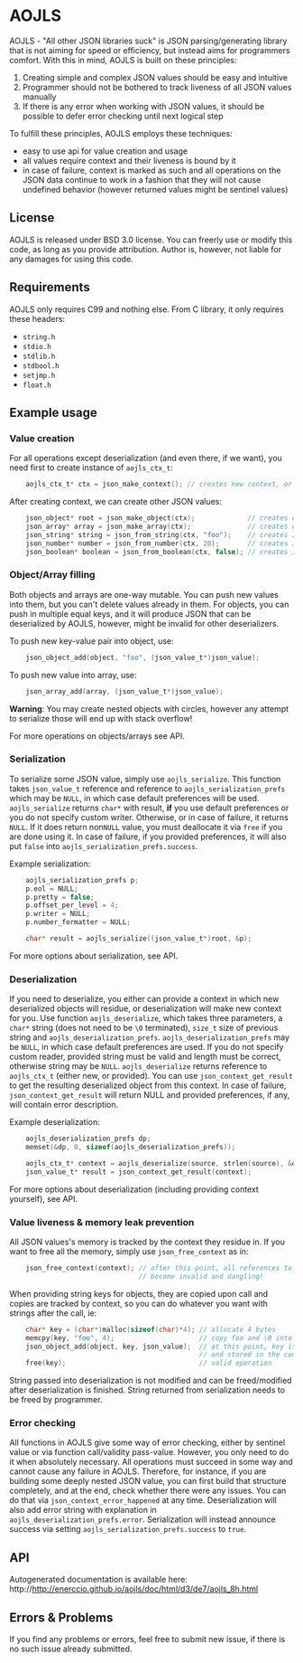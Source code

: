 # AOJLS

AOJLS - "All other JSON libraries suck" is JSON parsing/generating library that is not aiming for speed or efficiency, but instead aims for programmers comfort. With this in mind, AOJLS is built on these principles:

1. Creating simple and complex JSON values should be easy and intuitive
2. Programmer should not be bothered to track liveness of all JSON values manually
3. If there is any error when working with JSON values, it should be possible to defer error checking until next logical step

To fulfill these principles, AOJLS employs these techniques:

* easy to use api for value creation and usage
* all values require context and their liveness is bound by it
* in case of failure, context is marked as such and all operations on the JSON data continue to work in a fashion that they will not cause undefined behavior (however returned values might be sentinel values)

## License

AOJLS is released under BSD 3.0 license. You can freerly use or modify this code, as long as you provide attribution. Author is, however, not liable for any damages for using this code.

## Requirements

AOJLS only requires C99 and nothing else. From C library, it only requires these headers:

* `string.h`
* `stdio.h`
* `stdlib.h`
* `stdbool.h`
* `setjmp.h`
* `float.h`

## Example usage

### Value creation

For all operations except deserialization (and even there, if we want), you need first to create instance of `aojls_ctx_t`:

```c
	aojls_ctx_t* ctx = json_make_context(); // creates new context, or returns NULL on failure
```

After creating context, we can create other JSON values:

```c
	json_object* root = json_make_object(ctx);             // creates empty JSON object {}
	json_array* array = json_make_array(ctx);              // creates empty JSON array []
	json_string* string = json_from_string(ctx, "foo");    // creates JSON string "foo"
	json_number* number = json_from_number(ctx, 20);       // creates JSON number 20
	json_boolean* boolean = json_from_boolean(ctx, false); // creates JSON false value 
```

### Object/Array filling

Both objects and arrays are one-way mutable. You can push new values into them, but you can't delete values already in them. For objects, you can push in multiple equal keys, and it will produce JSON that can be deserialized by AOJLS, however, might be invalid for other deserializers.

To push new key-value pair into object, use:

```c
	json_object_add(object, "foo", (json_value_t*)json_value);
```

To push new value into array, use:

```c
	json_array_add(array, (json_value_t*)json_value);
```

**Warning**: You may create nested objects with circles, however any attempt to serialize those will end up with stack overflow!

For more operations on objects/arrays see API.

### Serialization

To serialize some JSON value, simply use `aojls_serialize`. This function takes `json_value_t` reference and reference to `aojls_serialization_prefs` which may be `NULL`, in which case default preferences will be used. `aojls_serialize` returns `char*` with result, **if** you use default preferences or you do not specify custom writer. Otherwise, or in case of failure, it returns `NULL`. If it does return non`NULL` value, you must deallocate it via `free` if you are done using it. In case of failure, if you provided preferences, it will also put `false` into `aojls_serialization_prefs.success`.

Example serialization:

```c
    aojls_serialization_prefs p;
	p.eol = NULL;
	p.pretty = false;
	p.offset_per_level = 4;
	p.writer = NULL;
	p.number_formatter = NULL;

	char* result = aojls_serialize((json_value_t*)root, &p);
```

For more options about serialization, see API.

### Deserialization

If you need to deserialize, you either can provide a context in which new deserialized objects will residue, or deserialization will make new context for you. Use function `aojls_deserialize`, which takes three parameters, a `char*` string (does not need to be `\0` terminated), `size_t` size of previous string and `aojls_deserialization_prefs`. `aojls_deserialization_prefs` may be `NULL`, in which case default preferences are used. If you do not specify custom reader, provided string must be valid and length must be correct, otherwise string may be `NULL`. `aojls_deserialize` returns reference to `aojls_ctx_t` (either new, or provided). You can use `json_context_get_result` to get the resulting deserialized object from this context. In case of failure, `json_context_get_result` will return NULL and provided preferences, if any, will contain error description. 

Example deserialization:

```c
	aojls_deserialization_prefs dp;
	memset(&dp, 0, sizeof(aojls_deserialization_prefs));

	aojls_ctx_t* context = aojls_deserialize(source, strlen(source), &dp);
	json_value_t* result = json_context_get_result(context);
```

For more options about deserialization (including providing context yourself), see API. 

### Value liveness & memory leak prevention

All JSON values's memory is tracked by the context they residue in. If you want to free all the memory, simply use `json_free_context` as in:

```c
	json_free_context(context); // after this point, all references to JSON values held in this context
								// become invalid and dangling!
```

When providing string keys for objects, they are copied upon call and copies are tracked by context, so you can do whatever you want with strings after the call, ie:

```c
	char* key = (char*)malloc(sizeof(char)*4); // allocate 4 bytes
	memcpy(key, "foo", 4);                     // copy foo and \0 into key
	json_object_add(object, key, json_value);  // at this point, key is copied 
											   // and stored in the context
	free(key);                                 // valid operation
```

String passed into deserialization is not modified and can be freed/modified after deserialization is finished. String returned from serialization needs to be freed by programmer. 

### Error checking

All functions in AOJLS give some way of error checking, either by sentinel value or via function call/validity pass-value. However, you only need to do it when absolutely necessary. All operations must succeed in some way and cannot cause any failure in AOJLS. Therefore, for instance, if you are building some deeply nested JSON value, you can first build that structure completely, and at the end, check whether there were any issues. You can do that via `json_context_error_happened` at any time. Deserialization will also add error string with explanation in `aojls_deserialization_prefs.error`. Serialization will instead announce success via setting `aojls_serialization_prefs.success` to `true`.

## API
Autogenerated documentation is available here: http://http://enerccio.github.io/aojls/doc/html/d3/de7/aojls_8h.html

## Errors & Problems

If you find any problems or errors, feel free to submit new issue, if there is no such issue already submitted.
